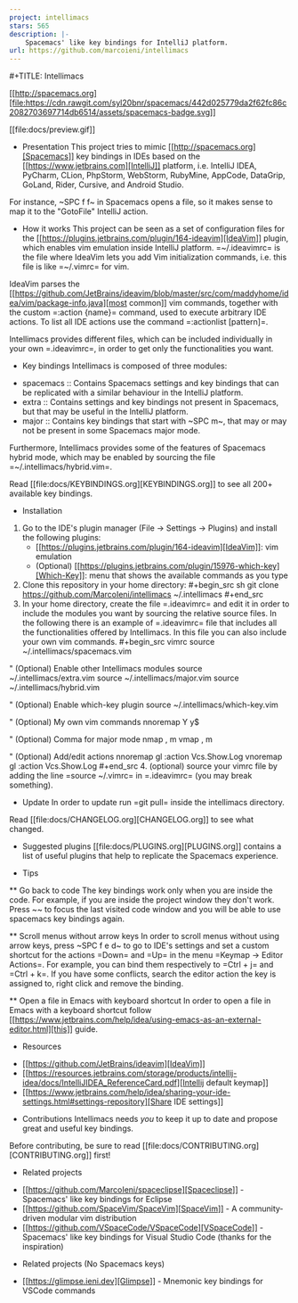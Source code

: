 ```yaml
---
project: intellimacs
stars: 565
description: |-
    Spacemacs' like key bindings for IntelliJ platform.
url: https://github.com/marcoieni/intellimacs
---
```


#+TITLE: Intellimacs

[[http://spacemacs.org][file:https://cdn.rawgit.com/syl20bnr/spacemacs/442d025779da2f62fc86c2082703697714db6514/assets/spacemacs-badge.svg]]

[[file:docs/preview.gif]]

* Presentation
This project tries to mimic [[http://spacemacs.org][Spacemacs]] key bindings in IDEs based on the [[https://www.jetbrains.com][IntelliJ]]
platform, i.e. IntelliJ IDEA, PyCharm, CLion, PhpStorm, WebStorm, RubyMine,
AppCode, DataGrip, GoLand, Rider, Cursive, and Android Studio.

For instance, ~SPC f f~ in Spacemacs opens a file, so it makes sense to map it
to the "GotoFile" IntelliJ action.

* How it works
This project can be seen as a set of configuration files for the [[https://plugins.jetbrains.com/plugin/164-ideavim][IdeaVim]] plugin,
which enables vim emulation inside IntelliJ platform.
=~/.ideavimrc= is the file where IdeaVim lets you add Vim initialization
commands, i.e. this file is like =~/.vimrc= for vim.

IdeaVim parses the [[https://github.com/JetBrains/ideavim/blob/master/src/com/maddyhome/idea/vim/package-info.java][most common]] vim commands, together with the custom
=:action {name}= command, used to execute arbitrary IDE actions.
To list all IDE actions use the command =:actionlist [pattern]=.

Intellimacs provides different files, which can be included individually in
your own =.ideavimrc=, in order to get only the functionalities you want.

* Key bindings
Intellimacs is composed of three modules:
- spacemacs :: Contains Spacemacs settings and key bindings
  that can be replicated with a similar behaviour in the IntelliJ platform.
- extra :: Contains settings and key bindings not present in
  Spacemacs, but that may be useful in the IntelliJ platform.
- major :: Contains key bindings that start with ~SPC m~, that may
  or may not be present in some Spacemacs major mode.

Furthermore, Intellimacs provides some of the features of Spacemacs hybrid
mode, which may be enabled by sourcing the file =~/.intellimacs/hybrid.vim=.

Read [[file:docs/KEYBINDINGS.org][KEYBINDINGS.org]] to see all 200+ available key bindings.

* Installation
1. Go to the IDE's plugin manager (File -> Settings -> Plugins) and install
  the following plugins:
   - [[https://plugins.jetbrains.com/plugin/164-ideavim][IdeaVim]]: vim emulation
   - (Optional) [[https://plugins.jetbrains.com/plugin/15976-which-key][Which-Key]]: menu that shows the available commands as you type
2. Clone this repository in your home directory:
  #+begin_src sh
  git clone https://github.com/MarcoIeni/intellimacs ~/.intellimacs
  #+end_src
3. In your home directory, create the file =.ideavimrc= and edit it in order to
  include the modules you want by sourcing the relative source files.
  In the following there is an example of =.ideavimrc= file that includes all
  the functionalities offered by Intellimacs.
  In this file you can also include your own vim commands.
  #+begin_src vimrc
  source ~/.intellimacs/spacemacs.vim

  " (Optional) Enable other Intellimacs modules
  source ~/.intellimacs/extra.vim
  source ~/.intellimacs/major.vim
  source ~/.intellimacs/hybrid.vim

  " (Optional) Enable which-key plugin
  source ~/.intellimacs/which-key.vim

  " (Optional) My own vim commands
  nnoremap Y y$

  " (Optional) Comma for major mode
  nmap , <leader>m
  vmap , <leader>m

  " (Optional) Add/edit actions
  nnoremap <leader>gl    :action Vcs.Show.Log<CR>
  vnoremap <leader>gl    :action Vcs.Show.Log<CR>
  #+end_src
4. (optional) source your vimrc file by adding the line =source ~/.vimrc= in
  =.ideavimrc= (you may break something).

* Update
In order to update run =git pull= inside the intellimacs directory.

Read [[file:docs/CHANGELOG.org][CHANGELOG.org]] to see what changed.

* Suggested plugins
[[file:docs/PLUGINS.org][PLUGINS.org]] contains a list of useful plugins that help to replicate the Spacemacs experience.

* Tips

** Go back to code
The key bindings work only when you are inside the code.
For example, if you are inside the project window they don't work.
Press ~<Esc>~ to focus the last visited code window and you will be able to
use spacemacs key bindings again.

** Scroll menus without arrow keys
In order to scroll menus without using arrow keys, press ~SPC f e d~ to go to
IDE's settings and set a custom shortcut for the actions =Down= and =Up= in the
menu =Keymap -> Editor Actions=.
For example, you can bind them respectively to =Ctrl + j= and =Ctrl + k=.
If you have some conflicts, search the editor action the key is assigned to,
right click and remove the binding.

** Open a file in Emacs with keyboard shortcut
In order to open a file in Emacs with a keyboard shortcut follow [[https://www.jetbrains.com/help/idea/using-emacs-as-an-external-editor.html][this]] guide.

* Resources
- [[https://github.com/JetBrains/ideavim][IdeaVim]]
- [[https://resources.jetbrains.com/storage/products/intellij-idea/docs/IntelliJIDEA_ReferenceCard.pdf][Intellij default keymap]]
- [[https://www.jetbrains.com/help/idea/sharing-your-ide-settings.html#settings-repository][Share IDE settings]]

* Contributions
Intellimacs needs _you_ to keep it up to date and propose great and useful key
bindings.

Before contributing, be sure to read [[file:docs/CONTRIBUTING.org][CONTRIBUTING.org]] first!

* Related projects
- [[https://github.com/MarcoIeni/spaceclipse][Spaceclipse]] - Spacemacs' like key bindings for Eclipse
- [[https://github.com/SpaceVim/SpaceVim][SpaceVim]] - A community-driven modular vim distribution
- [[https://github.com/VSpaceCode/VSpaceCode][VSpaceCode]] - Spacemacs' like key bindings for Visual Studio Code (thanks for
  the inspiration)

* Related projects (No Spacemacs keys)
- [[https://glimpse.ieni.dev][Glimpse]] - Mnemonic key bindings for VSCode commands

